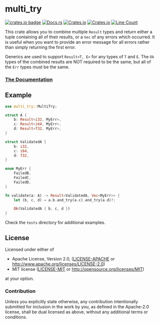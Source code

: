 # multi_try
[![crates.io badge](https://img.shields.io/crates/v/multi_try.svg)](https://crates.io/crates/multi_try)
[![Docs.rs](https://docs.rs/multi_try/badge.svg)](https://docs.rs/multi_try)
[![Crates.io](https://img.shields.io/crates/l/multi_try.svg)](https://crates.io/crates/multi_try)
[![Crates.io](https://img.shields.io/crates/d/multi_try.svg)](https://crates.io/crates/multi_try)
[![Line Count](https://tokei.rs/b1/github/JoshMcguigan/multi_try)](https://github.com/JoshMcguigan/multi_try)

This crate allows you to combine multiple `Result` types and return either a
tuple containing all of their results, or a `Vec` of any errors which occurred.
It is useful when you want to provide an error message for all errors rather
than simply returning the first error.

Generics are used to support `Result<T, E>` for any types of `T` and `E`. The
`Ok` types of the combined results are NOT required to be the same, but all of
the `Err` types must be the same.

### [The Documentation](https://docs.rs/multi_try)

## Example

```rust
use multi_try::MultiTry;

struct A {
    b: Result<i32, MyErr>,
    c: Result<i64, MyErr>,
    d: Result<f32, MyErr>,
}

struct ValidatedA {
    b: i32,
    c: i64,
    d: f32,
}

enum MyErr {
    FailedB,
    FailedC,
    FailedD,
}

fn validate(a: A) -> Result<ValidatedA, Vec<MyErr>> {
    let (b, c, d) = a.b.and_try(a.c).and_try(a.d)?;

    Ok(ValidatedA { b, c, d })
}
```

Check the `tests` directory for additional examples.

## License

Licensed under either of

 * Apache License, Version 2.0, ([LICENSE-APACHE](LICENSE-APACHE) or http://www.apache.org/licenses/LICENSE-2.0)
 * MIT license ([LICENSE-MIT](LICENSE-MIT) or http://opensource.org/licenses/MIT)

at your option.

### Contribution

Unless you explicitly state otherwise, any contribution intentionally submitted for inclusion in the work by you, as defined in the Apache-2.0 license, shall be dual licensed as above, without any additional terms or conditions.
